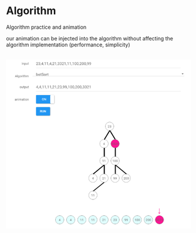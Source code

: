 # Algorithm
Algorithm practice and animation

our animation can be injected into the algorithm without affecting the algorithm implementation (performance, simplicity)

<br>
<img src="https://github.com/qiawu/Algorithm/blob/master/preview.png"/>
</br>
